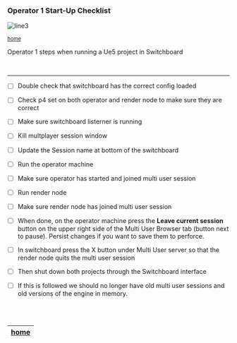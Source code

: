 ### Operator 1 Start-Up Checklist

![line3](../images/line3.png)

<sub>[home](../README.md#user-content-gms2-background-tiles--sprites---table-of-contents)</sub>

Operator 1 steps when running a Ue5 project in Switchboard

<br>

---

- [ ] Double check that switchboard has the correct config loaded

- [ ] Check p4 set on both operator and render node to make sure they are correct

- [ ] Make sure switchboard listerner is running

- [ ] Kill multplayer session window

- [ ] Update the Session name at bottom of the switchboard

- [ ] Run the operator machine

- [ ] Make sure operator has started and joined multi user session

- [ ] Run render node

- [ ] Make sure render node has joined multi user session

- [ ] When done, on the operator machine press the **Leave current session** button on the upper right side of the Multi User Browser tab (button next to pause).  Persist changes if you want to save them to perforce.

- [ ] In switchboard press the X button under Multi User server so that the render node quits the multi user session

- [ ] Then shut down both projects through the Switchboard interface

- [ ] If this is followed we should no longer have old multi user sessions and old versions of the engine in memory.

<br><br>

| [home](../README.md#user-content-gms2-background-tiles--sprites---table-of-contents) | 
|---|

